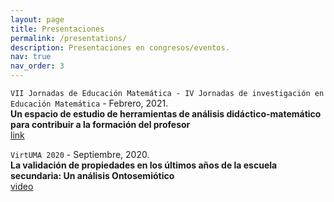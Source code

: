 ```yaml
---
layout: page
title: Presentaciones
permalink: /presentations/
description: Presentaciones en congresos/eventos.
nav: true
nav_order: 3
---
```


`VII Jornadas de Educación Matemática - IV Jornadas de investigación en Educación Matemática` - Febrero, 2021.\
**Un espacio de estudio de herramientas de análisis didáctico-matemático para contribuir a la formación del profesor**\
[link](https://www.fhuc.unl.edu.ar/institucional/wp-content/uploads/sites/3/2018/08/Ebook-Actas-Jornadas-Matem%C3%A1tica-2021.pdf)

`VirtUMA 2020` - Septiembre, 2020.\
**La validación de propiedades en los últimos años de la escuela secundaria: Un análisis Ontosemiótico**\
[video](https://www.youtube.com/watch?v=JLW7khUUDqg&feature=youtu.be&ab_channel=BettinaMilanesio)

